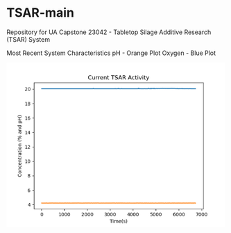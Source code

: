 # TSAR-main
Repository for UA Capstone 23042 - Tabletop Silage Additive Research (TSAR) System


Most Recent System Characteristics
pH     - Orange Plot
Oxygen - Blue Plot



![Silage Characteristics Graph](graph.png)
                                                                                                                                                                                                                                                                                                                                                                                                                                                                                                        